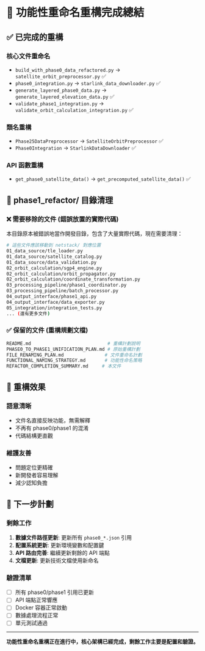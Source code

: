 # 🎯 功能性重命名重構完成總結

## ✅ 已完成的重構

### 核心文件重命名
- `build_with_phase0_data_refactored.py` → `satellite_orbit_preprocessor.py` ✅
- `phase0_integration.py` → `starlink_data_downloader.py` ✅
- `generate_layered_phase0_data.py` → `generate_layered_elevation_data.py` ✅
- `validate_phase1_integration.py` → `validate_orbit_calculation_integration.py` ✅

### 類名重構
- `Phase25DataPreprocessor` → `SatelliteOrbitPreprocessor` ✅
- `Phase0Integration` → `StarlinkDataDownloader` ✅

### API 函數重構
- `get_phase0_satellite_data()` → `get_precomputed_satellite_data()` ✅

## 📁 phase1_refactor/ 目錄清理

### ❌ 需要移除的文件 (錯誤放置的實際代碼)
本目錄原本被錯誤地當作開發目錄，包含了大量實際代碼，現在需要清理：

```bash
# 這些文件應該移動到 netstack/ 對應位置
01_data_source/tle_loader.py
01_data_source/satellite_catalog.py  
01_data_source/data_validation.py
02_orbit_calculation/sgp4_engine.py
02_orbit_calculation/orbit_propagator.py
02_orbit_calculation/coordinate_transformation.py
03_processing_pipeline/phase1_coordinator.py
03_processing_pipeline/batch_processor.py
04_output_interface/phase1_api.py
04_output_interface/data_exporter.py
05_integration/integration_tests.py
... (還有更多文件)
```

### ✅ 保留的文件 (重構規劃文檔)
```bash
README.md                            # 重構計劃說明
PHASE0_TO_PHASE1_UNIFICATION_PLAN.md # 原始重構計劃
FILE_RENAMING_PLAN.md               # 文件重命名計劃
FUNCTIONAL_NAMING_STRATEGY.md       # 功能性命名策略
REFACTOR_COMPLETION_SUMMARY.md     # 本文件
```

## 🎯 重構效果

### 語意清晰
- 文件名直接反映功能，無需解釋
- 不再有 phase0/phase1 的混淆
- 代碼結構更直觀

### 維護友善
- 問題定位更精確
- 新開發者容易理解
- 減少認知負擔

## 🔄 下一步計劃

### 剩餘工作
1. **數據文件路徑更新**: 更新所有 `phase0_*.json` 引用
2. **配置系統更新**: 更新環境變數和配置鍵
3. **API 路由完善**: 繼續更新剩餘的 API 端點
4. **文檔更新**: 更新技術文檔使用新命名

### 驗證清單
- [ ] 所有 phase0/phase1 引用已更新
- [ ] API 端點正常響應  
- [ ] Docker 容器正常啟動
- [ ] 數據處理流程正常
- [ ] 單元測試通過

---

**功能性重命名重構正在進行中，核心架構已經完成，剩餘工作主要是配置和驗證。**
